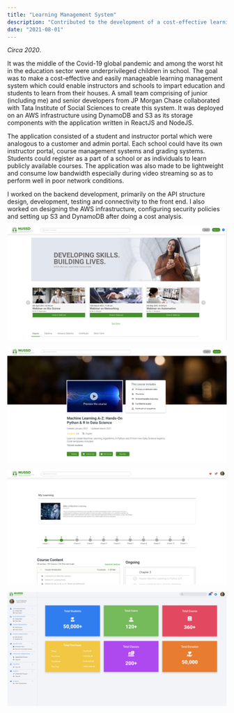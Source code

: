 ```yaml
---
title: "Learning Management System"
description: "Contributed to the development of a cost-effective learning management system during the Covid-19 pandemic, collaborating with JP Morgan Chase and Tata Institute of Social Sciences. Worked on backend development, API design, testing, and connectivity, as well as configuring AWS infrastructure and security policies"
date: "2021-08-01"
---
```


_Circa 2020_.

It was the middle of the Covid-19 global pandemic and among the worst hit in the education sector were underprivileged children in school. The goal was to make a cost-effective and easily manageable learning management system which could enable instructors and schools to impart education and students to learn from their houses. A small team comprising of junior (including me) and senior developers from JP Morgan Chase collaborated with Tata Institute of Social Sciences to create this system. It was deployed on an AWS infrastructure using DynamoDB and S3 as its storage components with the application written in ReactJS and NodeJS.

The application consisted of a student and instructor portal which were analogous to a customer and admin portal. Each school could have its own instructor portal, course management systems and grading systems. Students could register as a part of a school or as individuals to learn publicly available courses. The application was also made to be lightweight and consume low bandwidth especially during video streaming so as to perform well in poor network conditions.

I worked on the backend development, primarily on the API structure design, development, testing and connectivity to the front end. I also worked on designing the AWS infrastructure, configuring security policies and setting up S3 and DynamoDB after doing a cost analysis.

![Home Screen](lms_home.png)

![Course Screen](lms_course.png)

![Learning Path Screen](lms_learning_path.png)

![Admin Console Screen](lms_admin.png)